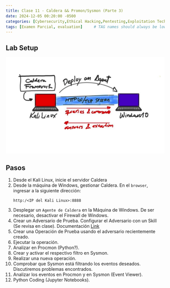 ```yaml
---
title: Clase 11 - Caldera && Promon/Sysmon (Parte 3)
date: 2024-12-05 00:20:00 -0500
categories: [Cybersecurity,Ethical Hacking,Pentesting,Exploitation Techniques]
tags: [Examen Parcial, evaluation]     # TAG names should always be lowercase
---
```


<!-- <hr style="border: none; height: 10px; background-color: #003b00;" />

# <font color="#87CEEB">Examen Parcial.</font>

<hr style="border: none; height: 10px; background-color: #003b00;" /> -->

## Lab Setup

![alt text](/assets/images/caldera-setup.png)

## Pasos

1. Desde el Kali Linux, inicie el servidor Caldera
2. Desde la máquina de Windows, gestionar Caldera. En el `browser`, ingresar a la siguiente dirección:
    ```
    http:/<IP del Kali Linux>:8888
    ```
3. Desplegar un `Agente de Caldera` en la Máquina de Windows. De ser necesario, desactivar el Firewall de Windows.
4. Crear un Adversario de Prueba. Configurar el Adversario con un Skill (Se revisa en clase). Documentación [Link](https://github.com/center-for-threat-informed-defense/adversary_emulation_library)
5. Crear una Operación de Prueba usando el adversario recientemente creado.
6. Ejecutar la operación.
7. Analizar en Procmon (Python?).
8. Crear y activar el respectivo filtro en Sysmon.
9. Realizar una nueva operación.
10. Comprobar que Sysmon está filtrando los eventos deseados. Discutiremos problemas encontrados.
11. Analizar los eventos en Procmon y en Sysmon (Event Viewer).
12. Python Coding (Jupyter Notebooks).